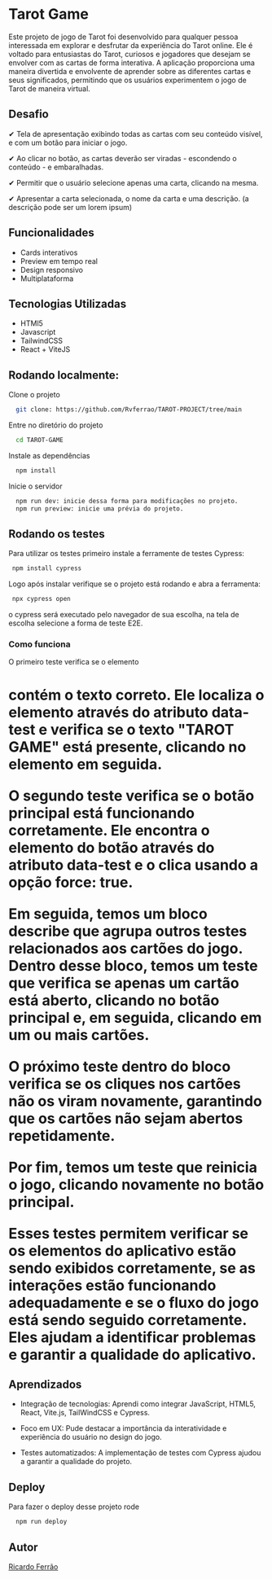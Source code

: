 
# Tarot Game



Este projeto de jogo de Tarot foi desenvolvido para qualquer pessoa interessada em explorar e desfrutar da experiência do Tarot online. Ele é voltado para entusiastas do Tarot, curiosos e jogadores que desejam se envolver com as cartas de forma interativa. A aplicação proporciona uma maneira divertida e envolvente de aprender sobre as diferentes cartas e seus significados, permitindo que os usuários experimentem o jogo de Tarot de maneira virtual. 


## Desafio

&#10004; Tela de apresentação exibindo todas as cartas com seu conteúdo visível, e com um botão para iniciar o jogo.

&#10004; Ao clicar no botão, as cartas deverão ser viradas - escondendo o conteúdo - e embaralhadas.

&#10004; Permitir que o usuário selecione apenas uma carta, clicando na mesma.

&#10004; Apresentar a carta selecionada, o nome da carta e uma descrição. (a descrição pode ser um lorem ipsum)
## Funcionalidades

- Cards interativos
- Preview em tempo real
- Design responsivo
- Multiplataforma


## Tecnologias Utilizadas

- HTMl5
- Javascript
- TailwindCSS
- React + ViteJS
## Rodando localmente:

Clone o projeto

```bash
  git clone: https://github.com/Rvferrao/TAROT-PROJECT/tree/main
```

Entre no diretório do projeto

```bash
  cd TAROT-GAME
```

Instale as dependências

```bash
  npm install
```

Inicie o servidor

```bash
  npm run dev: inicie dessa forma para modificações no projeto.
  npm run preview: inicie uma prévia do projeto.
```


## Rodando os testes

Para utilizar os testes primeiro instale a ferramente de testes Cypress:

```bash
 npm install cypress
```

Logo após instalar verifique se o projeto está rodando e abra a ferramenta:

```bash
 npx cypress open
```

o cypress será executado pelo navegador de sua escolha, na tela de escolha selecione a forma de teste E2E.

### Como funciona 

<p>
  O primeiro teste verifica se o elemento <h1> contém o texto correto. Ele localiza o elemento através do atributo data-test e verifica se o texto "TAROT GAME" está presente, clicando no elemento em seguida.

  O segundo teste verifica se o botão principal está funcionando corretamente. Ele encontra o elemento do botão através do atributo data-test e o clica usando a opção force: true.

  Em seguida, temos um bloco describe que agrupa outros testes relacionados aos cartões do jogo. Dentro desse bloco, temos um teste que verifica se apenas um cartão está aberto, clicando no botão principal e, em seguida, clicando em um ou mais cartões.

  O próximo teste dentro do bloco verifica se os cliques nos cartões não os viram novamente, garantindo que os cartões não sejam abertos repetidamente.

  Por fim, temos um teste que reinicia o jogo, clicando novamente no botão principal.

  Esses testes permitem verificar se os elementos do aplicativo estão sendo exibidos corretamente, se as interações estão funcionando adequadamente e se o fluxo do jogo está sendo seguido corretamente. Eles ajudam a identificar problemas e garantir a qualidade do aplicativo.
</p>


## Aprendizados

- Integração de tecnologias: Aprendi como integrar JavaScript, HTML5, React, Vite.js, TailWindCSS e Cypress.

- Foco em UX: Pude destacar a importância da interatividade e experiência do usuário no design do jogo.

- Testes automatizados: A implementação de testes com Cypress ajudou a garantir a qualidade do projeto.
## Deploy

Para fazer o deploy desse projeto rode

```bash
  npm run deploy
```


## Autor

[Ricardo Ferrão](https://github.com/Rvferrao)





